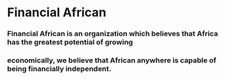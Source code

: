 # Financial African

### Financial African is an organization which believes that Africa has the greatest potential of growing

### economically, we believe that African anywhere is capable of being financially independent.
